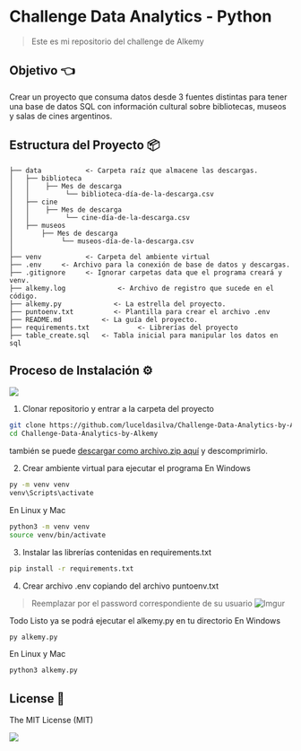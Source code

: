# Challenge Data Analytics - Python

> Este es mi repositorio del challenge de Alkemy

## Objetivo 👈
Crear un proyecto que consuma datos desde 3 fuentes distintas para tener una base de datos SQL con información cultural sobre bibliotecas, museos y salas de cines argentinos.

## Estructura del Proyecto 📦

    ├── data           <- Carpeta raíz que almacene las descargas.
	│   ├── biblioteca
	│   │    ├── Mes de descarga
	│   │         └── biblioteca-día-de-la-descarga.csv
    │   ├── cine
	│   │    ├── Mes de descarga
	│   │         └── cine-día-de-la-descarga.csv
    │   ├── museos
	│       ├── Mes de descarga
	│            └── museos-día-de-la-descarga.csv
	│
	├── venv           <- Carpeta del ambiente virtual
    ├── .env     <- Archivo para la conexión de base de datos y descargas.
	├── .gitignore     <- Ignorar carpetas data que el programa creará y venv.
	├── alkemy.log             <- Archivo de registro que sucede en el código.
    ├── alkemy.py             <- La estrella del proyecto.
    ├── puntoenv.txt          <- Plantilla para crear el archivo .env
	├── README.md          <- La guía del proyecto.
    ├── requirements.txt            <- Librerías del proyecto
    ├── table_create.sql   <- Tabla inicial para manipular los datos en sql

## Proceso de Instalación ⚙️
![](https://thumbs.gfycat.com/UglyEminentEidolonhelvum-size_restricted.gif)

1. Clonar repositorio y entrar a la carpeta del proyecto
``` bash
git clone https://github.com/luceldasilva/Challenge-Data-Analytics-by-Alkemy.git
cd Challenge-Data-Analytics-by-Alkemy
```
también se puede [descargar como archivo.zip aquí](https://github.com/luceldasilva/cookiecutter-personal/archive/refs/heads/main.zip "descargar en archivo.zip aquí") y descomprimirlo.

2. Crear ambiente virtual para ejecutar el programa
En Windows
``` bash
py -m venv venv
venv\Scripts\activate
```
En Linux y Mac
``` bash
python3 -m venv venv
source venv/bin/activate
```

3. Instalar las librerías contenidas en requirements.txt
``` bash
pip install -r requirements.txt
```

4. Crear archivo .env copiando del archivo puntoenv.txt
> Reemplazar por el password correspondiente de su usuario
![Imgur](https://i.imgur.com/4jExZDY.png)

Todo Listo ya se podrá ejecutar el alkemy.py en tu directorio
En Windows
``` bash
py alkemy.py
```
En Linux y Mac
``` bash
python3 alkemy.py
```

## License 🧾
The MIT License (MIT)

![](https://i.pinimg.com/originals/a4/9d/89/a49d89969bd34bb144e6fb9664d825a1.gif)
